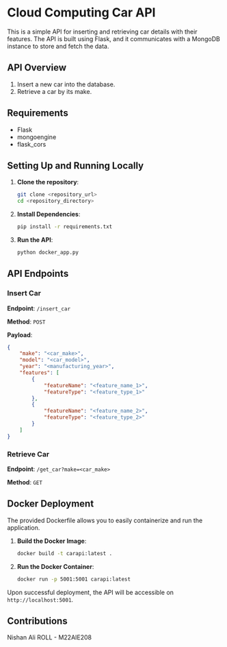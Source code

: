 # Cloud Computing Car API

This is a simple API for inserting and retrieving car details with their features. The API is built using Flask, and it communicates with a MongoDB instance to store and fetch the data.

## API Overview

1. Insert a new car into the database.
2. Retrieve a car by its make.

## Requirements
- Flask
- mongoengine
- flask_cors

## Setting Up and Running Locally

1. **Clone the repository**:
   ```bash
   git clone <repository_url>
   cd <repository_directory>
   ```

2. **Install Dependencies**:
   ```bash
   pip install -r requirements.txt
   ```

3. **Run the API**:
   ```bash
   python docker_app.py
   ```

## API Endpoints

### Insert Car

**Endpoint**: `/insert_car`

**Method**: `POST`

**Payload**:

```json
{
    "make": "<car_make>",
    "model": "<car_model>",
    "year": "<manufacturing_year>",
    "features": [
        {
            "featureName": "<feature_name_1>",
            "featureType": "<feature_type_1>"
        },
        {
            "featureName": "<feature_name_2>",
            "featureType": "<feature_type_2>"
        }
    ]
}
```

### Retrieve Car

**Endpoint**: `/get_car?make=<car_make>`

**Method**: `GET`

## Docker Deployment

The provided Dockerfile allows you to easily containerize and run the application. 

1. **Build the Docker Image**:
   ```bash
   docker build -t carapi:latest .
   ```

2. **Run the Docker Container**:
   ```bash
   docker run -p 5001:5001 carapi:latest
   ```

Upon successful deployment, the API will be accessible on `http://localhost:5001`.

## Contributions
Nishan Ali
ROLL - M22AIE208
